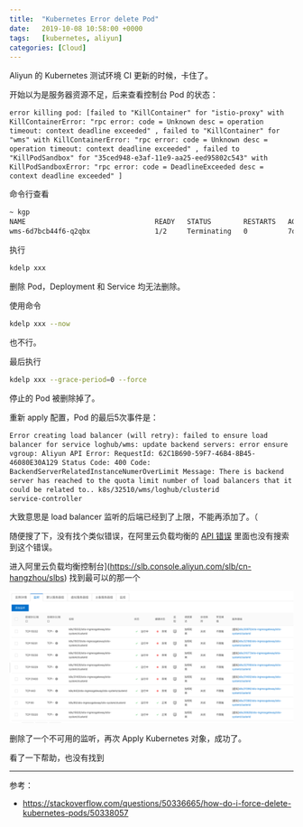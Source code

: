 ```yaml
---
title:  "Kubernetes Error delete Pod"
date:   2019-10-08 10:58:00 +0000
tags:   [kubernetes, aliyun]
categories: [Cloud]
---
```


Aliyun 的 Kubernetes 测试环境 CI 更新的时候，卡住了。 

开始以为是服务器资源不足，后来查看控制台 Pod 的状态：
```
error killing pod: [failed to "KillContainer" for "istio-proxy" with KillContainerError: "rpc error: code = Unknown desc = operation timeout: context deadline exceeded" , failed to "KillContainer" for "wms" with KillContainerError: "rpc error: code = Unknown desc = operation timeout: context deadline exceeded" , failed to "KillPodSandbox" for "35ced948-e3af-11e9-aa25-eed95802c543" with KillPodSandboxError: "rpc error: code = DeadlineExceeded desc = context deadline exceeded" ]
```

命令行查看

```sh
~ kgp
NAME                                READY   STATUS        RESTARTS   AGE
wms-6d7bcb44f6-q2qbx                1/2     Terminating   0          7d10h
```

执行
```sh
kdelp xxx
```
删除 Pod，Deployment 和 Service 均无法删除。
 
使用命令
```sh
kdelp xxx --now
```
也不行。

最后执行 
```sh
kdelp xxx --grace-period=0 --force
```

停止的 Pod 被删除掉了。


重新 apply 配置，Pod 的最后5次事件是：

```
Error creating load balancer (will retry): failed to ensure load balancer for service loghub/wms: update backend servers: error ensure vgroup: Aliyun API Error: RequestId: 62C1B690-59F7-46B4-8B45-46080E30A129 Status Code: 400 Code: BackendServerRelatedInstanceNumerOverLimit Message: There is backend server has reached to the quota limit number of load balancers that it could be related to.. k8s/32510/wms/loghub/clusterid
service-controller
```

大致意思是 load balancer 监听的后端已经到了上限，不能再添加了。（

随便搜了下，没有找个类似错误，在阿里云负载均衡的 [API 错误](https://error-center.alibabacloud.com/status/product/Slb) 里面也没有搜索到这个错误。

进入阿里云负载均衡控制台](https://slb.console.aliyun.com/slb/cn-hangzhou/slbs) 找到最可以的那一个

![](./resources/2019-10-08-k8s-error-delete-pod/aliyun-lbs-listeners.png)

删除了一个不可用的监听，再次 Apply Kubernetes 对象，成功了。


看了一下帮助，也没有找到


---

参考：

- https://stackoverflow.com/questions/50336665/how-do-i-force-delete-kubernetes-pods/50338057



